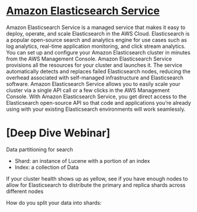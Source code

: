 # [Amazon Elasticsearch Service](https://aws.amazon.com/elasticsearch-service/)

Amazon Elasticsearch Service is a managed service that makes it easy to deploy, operate, and scale Elasticsearch in the AWS Cloud. Elasticsearch is a popular open-source search and analytics engine for use cases such as log analytics, real-time application monitoring, and click stream analytics. You can set up and configure your Amazon Elasticsearch cluster in minutes from the AWS Management Console. Amazon Elasticsearch Service provisions all the resources for your cluster and launches it. The service automatically detects and replaces failed Elasticsearch nodes, reducing the overhead associated with self-managed infrastructure and Elasticsearch software. Amazon Elasticsearch Service allows you to easily scale your cluster via a single API call or a few clicks in the AWS Management Console. With Amazon Elasticsearch Service, you get direct access to the Elasticsearch open-source API so that code and applications you’re already using with your existing Elasticsearch environments will work seamlessly.

# [Deep Dive Webinar]

Data partitioning for search

* Shard: an instance of Lucene with a portion of an index
* Index: a collection of Data

If your cluster health shows up as yellow, see if you have enough nodes to allow for Elasticsearch to distribute the primary and replica shards across different nodes

How do you split your data into shards:
